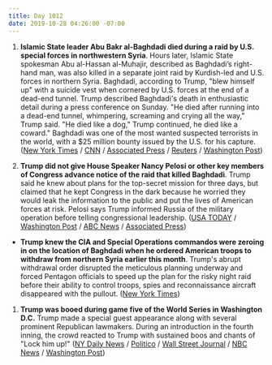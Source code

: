 ```yaml
---
title: Day 1012
date: 2019-10-28 04:26:00 -07:00
---
```


1. **Islamic State leader Abu Bakr al-Baghdadi died during a raid by U.S. special forces in northwestern Syria**. Hours later, Islamic State spokesman Abu al-Hassan al-Muhajir, described as Baghdadi’s right-hand man, was also killed in a separate joint raid by Kurdish-led and U.S. forces in northern Syria. Baghdadi, according to Trump, "blew himself up" with a suicide vest when cornered by U.S. forces at the end of a dead-end tunnel. Trump described Baghdadi's death in enthusiastic detail during a press conference on Sunday. "He died after running into a dead-end tunnel, whimpering, screaming and crying all the way," Trump said. "He died like a dog," Trump continued, he died like a coward." Baghdadi was one of the most wanted suspected terrorists in the world, with a $25 million bounty issued by the U.S. for his capture. ([New York Times](https://www.nytimes.com/2019/10/27/world/middleeast/al-baghdadi-dead.html) / [CNN](https://www.cnn.com/politics/live-news/baghdadi-monday-dle-intl/index.html) / [Associated Press](https://apnews.com/2c2c48e64f934d329c72a7af3dc284b1) / [Reuters](https://www.reuters.com/article/us-mideast-crisis-baghdadi-idUSKBN1X602N) / [Washington Post](https://www.washingtonpost.com/politics/whimpering-screaming-and-crying-a-beautiful-dog-trumps-bombastic-account-of-the-baghdadi-raid/2019/10/27/c50c3444-f8cc-11e9-9534-e0dbcc9f5683_story.html))

2. **Trump did not give House Speaker Nancy Pelosi or other key members of Congress advance notice of the raid that killed Baghdadi**. Trump said he knew about plans for the top-secret mission for three days, but claimed that he kept Congress in the dark because he worried they would leak the information to the public and put the lives of American forces at risk. Pelosi says Trump informed Russia of the military operation before telling congressional leadership. ([USA TODAY](https://www.usatoday.com/story/news/politics/2019/10/27/abu-bakr-al-baghdadi-killed-trump-withheld-details-democrats/2478353001/) / [Washington Post](https://www.washingtonpost.com/politics/pelosi-says-trump-notified-russians-of-baghdadis-apparent-death-before-telling-congressional-leaders/2019/10/27/d73bf418-f8ce-11e9-8190-6be4deb56e01_story.html?utm_source=reddit.com) / [ABC News](https://www.washingtonpost.com/politics/pelosi-says-trump-notified-russians-of-baghdadis-apparent-death-before-telling-congressional-leaders/2019/10/27/d73bf418-f8ce-11e9-8190-6be4deb56e01_story.html?utm_source=reddit.com) / [Associated Press](https://time.com/5711752/nancy-pelosi-trump-isis-raid-russia/?utm_source=reddit.com))

* **Trump knew the CIA and Special Operations commandos were zeroing in on the location of Baghdadi when he ordered American troops to withdraw from northern Syria earlier this month**. Trump's abrupt withdrawal order disrupted the meticulous planning underway and forced Pentagon officials to speed up the plan for the risky night raid before their ability to control troops, spies and reconnaissance aircraft disappeared with the pullout. ([New York Times](https://www.nytimes.com/2019/10/27/us/politics/baghdadi-isis-leader-trump.html))

1. **Trump was booed during game five of the World Series in Washington D.C.** Trump made a special guest appearance along with several prominent Republican lawmakers. During an introduction in the fourth inning, the crowd reacted to Trump with sustained boos and chants of "Lock him up!" ([NY Daily News](https://www.nydailynews.com/news/national/ny-president-trump-world-series-game-5-melania-republican-lawmakers-20191028-d7vpr2mklra3jehftrxss67n2u-story.html) / [Politico](https://www.politico.com/news/2019/10/27/boos-chant-trump-world-series-059714) / [Wall Street Journal](https://www.wsj.com/articles/trump-attends-world-seriesand-gets-booed-11572230049) / [NBC News](https://www.nbcnews.com/politics/donald-trump/trump-showered-boos-chants-lock-him-world-series-game-n1072626) / [Washington Post](https://www.washingtonpost.com/sports/nationals/president-trump-attends-game-5-of-the-world-series-at-nationals-park/2019/10/27/ccee6622-f91d-11e9-8906-ab6b60de9124_story.html))